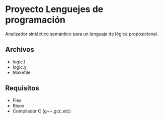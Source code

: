 # Proyecto Lenguejes de programación
Analizador sintáctico semántico para un lenguaje de lógica proposicional.

## Archivos
* logic.l
* logic.y
* Makefile

## Requisitos
- Flex
- Bison
- Compilador C (g++,gcc,etc)